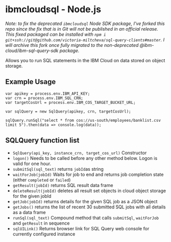 # ibmcloudsql - Node.js

_Note: to fix the deprecated `ibmcloudsql` Node SDK package, I've forked this repo since the fix that is in Git will not be published in an official release. This fixed packaged can be installed with `npm i git+ssh://git@github.com/victoria-miltcheva/sql-query-clients#master`. I will archive this fork once fully migrated to the non-deprecated @ibm-cloud/ibm-sql-query-sdk package._

Allows you to run SQL statements in the IBM Cloud on data stored on object storage.

## Example Usage

```
var apikey = process.env.IBM_API_KEY;
var crn = process.env.IBM_SQL_CRN;
var targetCosUrl = process.env.IBM_COS_TARGET_BUCKET_URL;

var sqlQuery = new SqlQuery(apikey, crn, targetCosUrl);

sqlQuery.runSql("select * from cos://us-south/employees/banklist.csv limit 5").then(data => console.log(data));
```

## SQLQuery function list
 * `SqlQuery(api_key, instance_crn, target_cos_url)` Constructor
 * `logon()` Needs to be called before any other method below. Logon is valid for one hour.
 * `submitSql(sql_text)` returns `jobId`as string
 * `waitForJob(jobId)` Waits for job to end and returns job completion state (either `completed` or `failed`)
 * `getResult(jobId)` returns SQL result data frame
 * `deleteResult(jobId)` deletes all result set objects in cloud object storage for the given jobId
 * `getJob(jobId)` returns details for the given SQL job as a JSON object
 * `getJobs()` returns the list of recent 30 submitted SQL jobs with all details as a data frame
 * `runSql(sql_text)` Compound method that calls `submitSql`, `waitForJob` and `getResult` in sequence
 * `sqlUILink()` Returns browser link for SQL Query web console for currently configured instance
